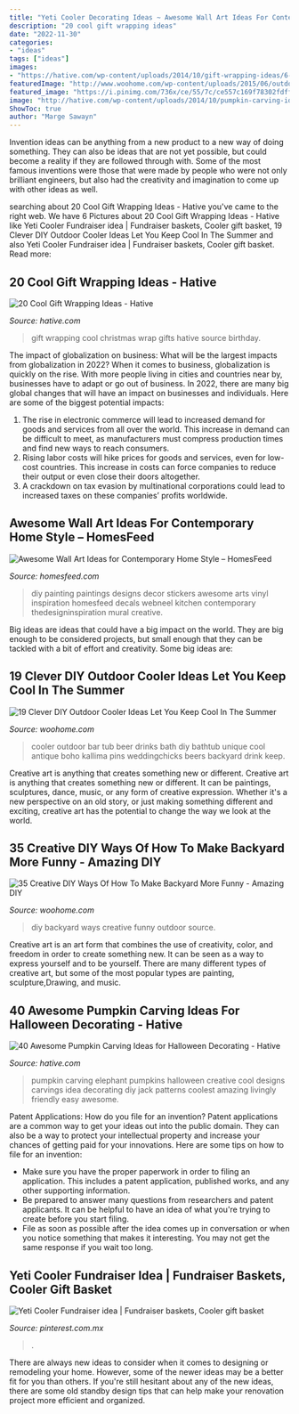 ```yaml
---
title: "Yeti Cooler Decorating Ideas ~ Awesome Wall Art Ideas For Contemporary Home Style – Homesfeed"
description: "20 cool gift wrapping ideas"
date: "2022-11-30"
categories:
- "ideas"
tags: ["ideas"]
images:
- "https://hative.com/wp-content/uploads/2014/10/gift-wrapping-ideas/6-cool-gift-wrapping-ideas.jpg"
featuredImage: "http://www.woohome.com/wp-content/uploads/2015/06/outdoor-cooler-ideas-woohome-11.jpg"
featured_image: "https://i.pinimg.com/736x/ce/55/7c/ce557c169f78302fdffc3d7d145bbde9.jpg"
image: "http://hative.com/wp-content/uploads/2014/10/pumpkin-carving-ideas/25-elephant-pumpkin.jpg"
ShowToc: true
author: "Marge Sawayn"
---
```



Invention ideas can be anything from a new product to a new way of doing something. They can also be ideas that are not yet possible, but could become a reality if they are followed through with. Some of the most famous inventions were those that were made by people who were not only brilliant engineers, but also had the creativity and imagination to come up with other ideas as well.

	

		
searching about 20 Cool Gift Wrapping Ideas - Hative you've came to the right web. We have 6 Pictures about 20 Cool Gift Wrapping Ideas - Hative like Yeti Cooler Fundraiser idea | Fundraiser baskets, Cooler gift basket, 19 Clever DIY Outdoor Cooler Ideas Let You Keep Cool In The Summer and also Yeti Cooler Fundraiser idea | Fundraiser baskets, Cooler gift basket. Read more:
		
    
## 20 Cool Gift Wrapping Ideas - Hative

<img loading=lazy src="https://hative.com/wp-content/uploads/2014/10/gift-wrapping-ideas/6-cool-gift-wrapping-ideas.jpg" onerror="this.onerror=null;this.src='https://tse1.mm.bing.net/th?id=OIP.ivXrF4FtlkXiWM2FG96I5gHaI0&amp;pid=15.1';" alt="20 Cool Gift Wrapping Ideas - Hative">

_Source: hative.com_

>gift wrapping cool christmas wrap gifts hative source birthday. 

	

The impact of globalization on business: What will be the largest impacts from globalization in 2022?
When it comes to business, globalization is quickly on the rise. With more people living in cities and countries near by, businesses have to adapt or go out of business. In 2022, there are many big global changes that will have an impact on businesses and individuals. Here are some of the biggest potential impacts: 
1) The rise in electronic commerce will lead to increased demand for goods and services from all over the world. This increase in demand can be difficult to meet, as manufacturers must compress production times and find new ways to reach consumers. 
2) Rising labor costs will hike prices for goods and services, even for low-cost countries. This increase in costs can force companies to reduce their output or even close their doors altogether. 
3) A crackdown on tax evasion by multinational corporations could lead to increased taxes on these companies’ profits worldwide.

    
## Awesome Wall Art Ideas For Contemporary Home Style – HomesFeed

<img loading=lazy src="https://homesfeed.com/wp-content/uploads/2015/08/Wall-art-depicting-the-birds-on-the-cage-a-set-of-dining-furniture-consisting-yellow-dining-chairs-and-dining-table.jpg" onerror="this.onerror=null;this.src='https://tse1.mm.bing.net/th?id=OIP.0i1YH02r1d8Q4EFuWP_1cAHaHc&amp;pid=15.1';" alt="Awesome Wall Art Ideas for Contemporary Home Style – HomesFeed">

_Source: homesfeed.com_

>diy painting paintings designs decor stickers awesome arts vinyl inspiration homesfeed decals webneel kitchen contemporary thedesigninspiration mural creative. 

	

Big ideas are ideas that could have a big impact on the world. They are big enough to be considered projects, but small enough that they can be tackled with a bit of effort and creativity. Some big ideas are: 

    
## 19 Clever DIY Outdoor Cooler Ideas Let You Keep Cool In The Summer

<img loading=lazy src="http://www.woohome.com/wp-content/uploads/2015/06/outdoor-cooler-ideas-woohome-11.jpg" onerror="this.onerror=null;this.src='https://tse2.mm.bing.net/th?id=OIP.Owb1Waj6psSi3wt3XrFlVQHaLH&amp;pid=15.1';" alt="19 Clever DIY Outdoor Cooler Ideas Let You Keep Cool In The Summer">

_Source: woohome.com_

>cooler outdoor bar tub beer drinks bath diy bathtub unique cool antique boho kallima pins weddingchicks beers backyard drink keep. 

	

Creative art is anything that creates something new or different.
Creative art is anything that creates something new or different. It can be paintings, sculptures, dance, music, or any form of creative expression. Whether it's a new perspective on an old story, or just making something different and exciting, creative art has the potential to change the way we look at the world.

    
## 35 Creative DIY Ways Of How To Make Backyard More Funny - Amazing DIY

<img loading=lazy src="https://www.woohome.com/wp-content/uploads/2013/08/DIY-Ways-Of-Backyard-11-1.jpg" onerror="this.onerror=null;this.src='https://tse1.mm.bing.net/th?id=OIP.2m-wadOWdLIAvtOUhq4_6QHaLI&amp;pid=15.1';" alt="35 Creative DIY Ways Of How To Make Backyard More Funny - Amazing DIY">

_Source: woohome.com_

>diy backyard ways creative funny outdoor source. 

	

Creative art is an art form that combines the use of creativity, color, and freedom in order to create something new. It can be seen as a way to express yourself and to be yourself. There are many different types of creative art, but some of the most popular types are painting, sculpture,Drawing, and music.

    
## 40 Awesome Pumpkin Carving Ideas For Halloween Decorating - Hative

<img loading=lazy src="http://hative.com/wp-content/uploads/2014/10/pumpkin-carving-ideas/25-elephant-pumpkin.jpg" onerror="this.onerror=null;this.src='https://tse4.mm.bing.net/th?id=OIP.ckNgBTfrVTNPfZ8VyDiHAQHaIh&amp;pid=15.1';" alt="40 Awesome Pumpkin Carving Ideas for Halloween Decorating - Hative">

_Source: hative.com_

>pumpkin carving elephant pumpkins halloween creative cool designs carvings idea decorating diy jack patterns coolest amazing livingly friendly easy awesome. 

	

Patent Applications: How do you file for an invention?
Patent applications are a common way to get your ideas out into the public domain. They can also be a way to protect your intellectual property and increase your chances of getting paid for your innovations. Here are some tips on how to file for an invention: 
- Make sure you have the proper paperwork in order to filing an application. This includes a patent application, published works, and any other supporting information. 
- Be prepared to answer many questions from researchers and patent applicants. It can be helpful to have an idea of what you're trying to create before you start filing. 
- File as soon as possible after the idea comes up in conversation or when you notice something that makes it interesting. You may not get the same response if you wait too long.

    
## Yeti Cooler Fundraiser Idea | Fundraiser Baskets, Cooler Gift Basket

<img loading=lazy src="https://i.pinimg.com/736x/ce/55/7c/ce557c169f78302fdffc3d7d145bbde9.jpg" onerror="this.onerror=null;this.src='https://tse2.mm.bing.net/th?id=OIP.3eSbvCJUjWw3LynGXxgL-AHaJ3&amp;pid=15.1';" alt="Yeti Cooler Fundraiser idea | Fundraiser baskets, Cooler gift basket">

_Source: pinterest.com.mx_

>. 

	

There are always new ideas to consider when it comes to designing or remodeling your home. However, some of the newer ideas may be a better fit for you than others. If you're still hesitant about any of the new ideas, there are some old standby design tips that can help make your renovation project more efficient and organized.

